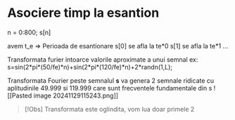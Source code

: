 # Asociere timp la esantion


n = 0:800;
s\[n\]

avem t_e => Perioada de esantionare
s\[0\] se afla la te\*0
s\[1\] se afla la te\*1
...

Transformata furier intoarce valorile aproximate a unui semnal
ex:
s=sin(2\*pi\*(50/fe)\*n)+sin(2\*pi\*(120/fe)\*n)+2\*randn(1,L);

Transformata Fourier peste semnalul **s** va genera 2 semnale ridicate cu aplitudinile 49.999 si 119.999 care sunt frecventele fundamentale din s
![[Pasted image 20241129115243.png]]

>[!Obs]
>Transformata este oglindita, vom lua doar primele 2


